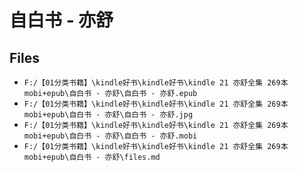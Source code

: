 # 自白书 - 亦舒

## Files

- `F:/【01分类书籍】\kindle好书\kindle好书\kindle 21 亦舒全集 269本 mobi+epub\自白书 - 亦舒\自白书 - 亦舒.epub`
- `F:/【01分类书籍】\kindle好书\kindle好书\kindle 21 亦舒全集 269本 mobi+epub\自白书 - 亦舒\自白书 - 亦舒.jpg`
- `F:/【01分类书籍】\kindle好书\kindle好书\kindle 21 亦舒全集 269本 mobi+epub\自白书 - 亦舒\自白书 - 亦舒.mobi`
- `F:/【01分类书籍】\kindle好书\kindle好书\kindle 21 亦舒全集 269本 mobi+epub\自白书 - 亦舒\files.md`
